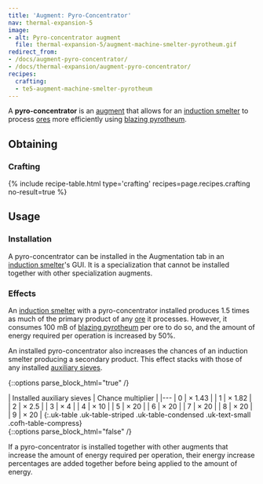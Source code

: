 ```yaml
---
title: 'Augment: Pyro-Concentrator'
nav: thermal-expansion-5
image:
- alt: Pyro-concentrator augment
  file: thermal-expansion-5/augment-machine-smelter-pyrotheum.gif
redirect_from:
- /docs/augment-pyro-concentrator/
- /docs/thermal-expansion/augment-pyro-concentrator/
recipes:
  crafting:
  - te5-augment-machine-smelter-pyrotheum
---
```


A **pyro-concentrator** is an [augment](/docs/thermal-expansion-5/augments/) that allows for an
[induction smelter](/docs/thermal-expansion-5/induction-smelter/) to process
[ores](/docs/thermal-expansion-5/induction-smelter/#ore-processing) more efficiently using [blazing
pyrotheum](/docs/thermal-foundation-2/blazing-pyrotheum/).


Obtaining
---------

### Crafting
{% include recipe-table.html type='crafting' recipes=page.recipes.crafting no-result=true %}


Usage
-----

### Installation
A pyro-concentrator can be installed in the Augmentation tab in an [induction
smelter](/docs/thermal-expansion-5/induction-smelter/)'s GUI. It is a specialization that cannot be
installed together with other specialization augments.

### Effects
An [induction smelter](/docs/thermal-expansion-5/induction-smelter/) with a pyro-concentrator
installed produces 1.5 times as much of the primary product of any
[ore](/docs/thermal-expansion-5/induction-smelter/#ore-processing) it processes. However, it
consumes 100 mB of [blazing pyrotheum](/docs/thermal-foundation-2/blazing-pyrotheum/) per ore to do
so, and the amount of energy required per operation is increased by 50%.

An installed pyro-concentrator also increases the chances of an induction
smelter producing a secondary product. This effect stacks with those of any
installed [auxiliary sieves](/docs/thermal-expansion-5/augment-auxiliary-sieve/).

<!--
modifiedChance = 100 - amount * 15 - 30   (minimum is 5)
multiplier = 100 / modifiedChance
-->

{::options parse_block_html="true" /}
<div class="uk-overflow-container">
| Installed auxiliary sieves | Chance multiplier |
|---
| 0 | × 1.43 |
| 1 | × 1.82 |
| 2 | × 2.5 |
| 3 | × 4 |
| 4 | × 10 |
| 5 | × 20 |
| 6 | × 20 |
| 7 | × 20 |
| 8 | × 20 |
| 9 | × 20 |
{:.uk-table .uk-table-striped .uk-table-condensed .uk-text-small .cofh-table-compress}
</div>
{::options parse_block_html="false" /}

If a pyro-concentrator is installed together with other augments that increase
the amount of energy required per operation, their energy increase percentages
are added together before being applied to the amount of energy.

